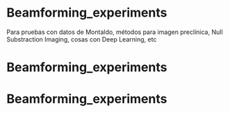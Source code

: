 # Beamforming_experiments
Para pruebas con datos de Montaldo, métodos para imagen preclínica, Null Substraction Imaging, cosas con Deep Learning, etc
# Beamforming_experiments
# Beamforming_experiments
